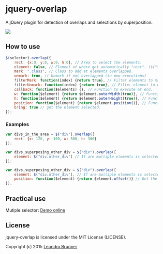 # jquery-overlap

A jQuery plugin for detection of overlaps and selections by superposition.

![](https://cloud.githubusercontent.com/assets/1664991/6198552/85272e94-b3e7-11e4-8e2d-ca097db8a2cd.gif)

## How to use

```JavaScript
$(selector).overlap({
    rect: {x:0, y:0, w:0, h:0}, // Area to select the elements.
    element: false, // Element of where get automatically "rect". ($("selector") or "selector").
    mark: ".class", // Class to add at elements overlapped.
    unmark: true, // Unmark if not overlapped (in new executions)
    filterMark: function(index) {return true}, // Filter elements to mark ($.filter)
    filterUnmark: function(index) {return true}, // Filter element to unmark ($.filter)
    callback: function($elements) {}, // Function to execute at end.
    w: function($element) {return $element.outerWidth(true)}, // Function for get the width of the elements.
    h: function($element) {return $element.outerHeight(true)}, // Function for get the height of the elements.
    position: function($element) {return $element.position()}, // Function for get the position of the elements.
    bring: true // get the element selected.
});
```

### Examples

```Javascript
var divs_in_the_area = $("div").overlap({
    rect: {x: 120, y: 100, w: 500, h: 300}
});
```

```Javascript
var divs_superposing_other_div = $("div").overlap({
    element: $("div.other_div") // If are multiple elements is selected the first.
});
```

```Javascript
var divs_superposing_other_div = $("div").overlap({
    element: $("div.other_div"), // If are multiple elements is selected the first.
    position: function($element) {return $element.offset()} // Get the position with "$.offset".
});
```

## Practical use

Mutiple selector: [Demo online](http://rawgit.com/leandrobrunner/jquery-overlap/master/example/multiple-selector.html)

## License

jquery-overlap is licensed under the MIT License (LICENSE).

Copyright (c) 2015 [Leandro Brunner](mailto:leandrobrunner@yahoo.com.ar)
